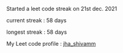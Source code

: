 Started a leet code streak on 21st dec. 2021

current streak : 58 days

longest streak : 58 days

My Leet code profile : [jha_shivamm](https://leetcode.com/jha_shivamm/)


